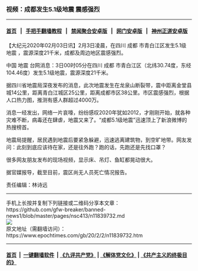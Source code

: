 ### 视频：成都发生5.1级地震 震感强烈
------------------------

#### [首页](https://github.com/gfw-breaker/banned-news1/blob/master/README.md) &nbsp;&nbsp;|&nbsp;&nbsp; [手把手翻墙教程](https://github.com/gfw-breaker/guides/wiki) &nbsp;&nbsp;|&nbsp;&nbsp; [禁闻聚合安卓版](https://github.com/gfw-breaker/bn-android) &nbsp;&nbsp;|&nbsp;&nbsp; [网门安卓版](https://github.com/oGate2/oGate) &nbsp;&nbsp;|&nbsp;&nbsp; [神州正道安卓版](https://github.com/SzzdOgate/update) 



<div><p>
 【大纪元2020年02月03日讯】2月3日凌晨，在四川
 <ok href="https://www.epochtimes.com/gb/tag/%E6%88%90%E9%83%BD.html">
  成都
 </ok>
 市青白江区发生5.1级
 <ok href="https://www.epochtimes.com/gb/tag/%E5%9C%B0%E9%9C%87.html">
  地震
 </ok>
 ，震源深度21千米，成都及周边地区震感强烈。
</p>
<p>
 中国
 <ok href="https://www.epochtimes.com/gb/tag/%E5%9C%B0%E9%9C%87.html">
  地震
 </ok>
 台网消息：3日00时05分在四川
 <ok href="https://www.epochtimes.com/gb/tag/%E6%88%90%E9%83%BD.html">
  成都
 </ok>
 市青白江区（北纬30.74度，东经104.46度）发生5.1级地震，震源深度21千米。
</p>
<p>
 据四川省地震局深夜发布的消息，此次地震发生在龙泉山断裂带，震中距离金堂县城14公里，距离青白江城区25公里，距离成都市区38公里。市区震感强烈，根据人口热力图，推测有感人群超过4000万。
</p>
<p>
 消息一经发出，网络一片哀嚎，纷纷感叹2020年犹如2012，才刚刚开始，就各种灾难不断，病毒还在肆虐，地震又来了。“成都5.1级地震”迅速顶上了新浪微博的热搜榜首。
</p>
<p>
 地震局提醒，居民遇到地震后要紧急躲避，迅速逃离建筑物，到空旷地带。网友发问：此刻到底应该待在家，还是往外跑？跑的话，先跑还是先找口罩？
</p>
<p>
 很多网友朋友发布的现场视频，显示床、吊灯、鱼缸都晃动很大。
</p>
<p>
</p>
<p>
</p>
<p>
 据官媒报导，截至目前，震区尚无人员死亡情况报告。
</p>
<p>
 责任编辑：林诗远
</p>
</div>
<hr/>
手机上长按并复制下列链接或二维码分享本文章：<br/>
https://github.com/gfw-breaker/banned-news1/blob/master/pages/nsc413/n11839732.md <br/>
<a href='https://github.com/gfw-breaker/banned-news1/blob/master/pages/nsc413/n11839732.md'><img src='https://github.com/gfw-breaker/banned-news1/blob/master/pages/nsc413/n11839732.md.png'/></a> <br/>
原文地址（需翻墙访问）：https://www.epochtimes.com/gb/20/2/2/n11839732.htm


------------------------
#### [首页](https://github.com/gfw-breaker/banned-news1/blob/master/README.md) &nbsp;|&nbsp; [一键翻墙软件](https://github.com/gfw-breaker/nogfw/blob/master/README.md) &nbsp;| [《九评共产党》](https://github.com/gfw-breaker/9ping.md/blob/master/README.md#九评之一评共产党是什么) | [《解体党文化》](https://github.com/gfw-breaker/jtdwh.md/blob/master/README.md) | [《共产主义的终极目的》](https://github.com/gfw-breaker/gczydzjmd.md/blob/master/README.md)


<img src='http://gfw-breaker.win/banned-news/pages/nsc413/n11839732.md' width='0px' height='0px'/>